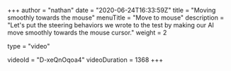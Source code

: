 +++
author = "nathan"
date = "2020-06-24T16:33:59Z"
title = "Moving smoothly towards the mouse"
menuTitle = "Move to mouse"
description = "Let's put the steering behaviors we wrote to the test by making our AI move smoothly towards the mouse cursor."
weight = 2

type = "video"

videoId = "D-xeQnOqoa4"
videoDuration = 1368
+++

